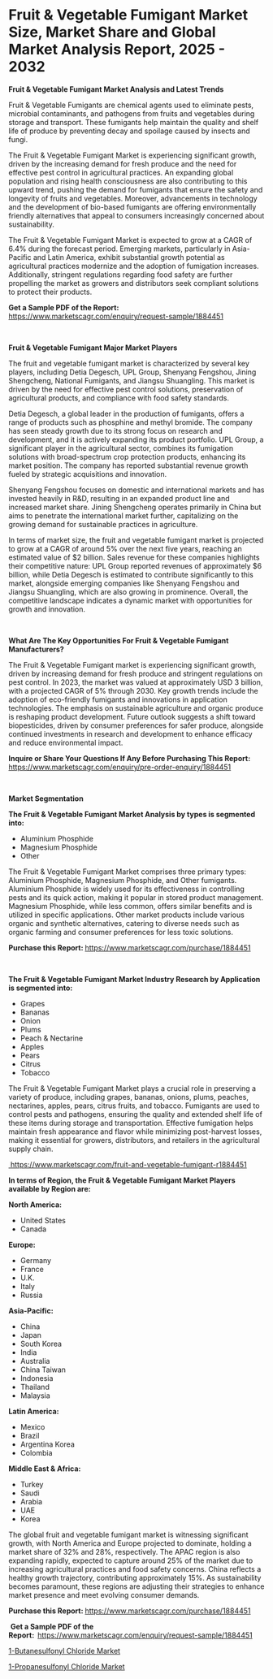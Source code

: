 <p><h1>Fruit & Vegetable Fumigant Market Size, Market Share and Global Market Analysis Report, 2025 - 2032</h1></p><p><strong>Fruit & Vegetable Fumigant Market Analysis and Latest Trends</strong></p>
<p><p>Fruit & Vegetable Fumigants are chemical agents used to eliminate pests, microbial contaminants, and pathogens from fruits and vegetables during storage and transport. These fumigants help maintain the quality and shelf life of produce by preventing decay and spoilage caused by insects and fungi. </p><p>The Fruit & Vegetable Fumigant Market is experiencing significant growth, driven by the increasing demand for fresh produce and the need for effective pest control in agricultural practices. An expanding global population and rising health consciousness are also contributing to this upward trend, pushing the demand for fumigants that ensure the safety and longevity of fruits and vegetables. Moreover, advancements in technology and the development of bio-based fumigants are offering environmentally friendly alternatives that appeal to consumers increasingly concerned about sustainability.</p><p>The Fruit & Vegetable Fumigant Market is expected to grow at a CAGR of 6.4% during the forecast period. Emerging markets, particularly in Asia-Pacific and Latin America, exhibit substantial growth potential as agricultural practices modernize and the adoption of fumigation increases. Additionally, stringent regulations regarding food safety are further propelling the market as growers and distributors seek compliant solutions to protect their products.</p></p>
<p><strong>Get a Sample PDF of the Report:&nbsp;</strong> <a href="https://www.marketscagr.com/enquiry/request-sample/1884451?utm_campaign=2110&utm_medium=2&utm_source=Github&utm_content=ia&utm_term=03042025&utm_id=fruit-vegetable-fumigant">https://www.marketscagr.com/enquiry/request-sample/1884451</a></p>
<p>&nbsp;</p>
<p><strong>Fruit & Vegetable Fumigant Major Market Players</strong></p>
<p><p>The fruit and vegetable fumigant market is characterized by several key players, including Detia Degesch, UPL Group, Shenyang Fengshou, Jining Shengcheng, National Fumigants, and Jiangsu Shuangling. This market is driven by the need for effective pest control solutions, preservation of agricultural products, and compliance with food safety standards.</p><p>Detia Degesch, a global leader in the production of fumigants, offers a range of products such as phosphine and methyl bromide. The company has seen steady growth due to its strong focus on research and development, and it is actively expanding its product portfolio. UPL Group, a significant player in the agricultural sector, combines its fumigation solutions with broad-spectrum crop protection products, enhancing its market position. The company has reported substantial revenue growth fueled by strategic acquisitions and innovation.</p><p>Shenyang Fengshou focuses on domestic and international markets and has invested heavily in R&D, resulting in an expanded product line and increased market share. Jining Shengcheng operates primarily in China but aims to penetrate the international market further, capitalizing on the growing demand for sustainable practices in agriculture.</p><p>In terms of market size, the fruit and vegetable fumigant market is projected to grow at a CAGR of around 5% over the next five years, reaching an estimated value of $2 billion. Sales revenue for these companies highlights their competitive nature: UPL Group reported revenues of approximately $6 billion, while Detia Degesch is estimated to contribute significantly to this market, alongside emerging companies like Shenyang Fengshou and Jiangsu Shuangling, which are also growing in prominence. Overall, the competitive landscape indicates a dynamic market with opportunities for growth and innovation.</p></p>
<p>&nbsp;</p>
<p><strong>What Are The Key Opportunities For Fruit & Vegetable Fumigant Manufacturers?</strong></p>
<p><p>The Fruit & Vegetable Fumigant market is experiencing significant growth, driven by increasing demand for fresh produce and stringent regulations on pest control. In 2023, the market was valued at approximately USD 3 billion, with a projected CAGR of 5% through 2030. Key growth trends include the adoption of eco-friendly fumigants and innovations in application technologies. The emphasis on sustainable agriculture and organic produce is reshaping product development. Future outlook suggests a shift toward biopesticides, driven by consumer preferences for safer produce, alongside continued investments in research and development to enhance efficacy and reduce environmental impact.</p></p>
<p><strong>Inquire or Share Your Questions If Any Before Purchasing This Report:</strong> <a href="https://www.marketscagr.com/enquiry/pre-order-enquiry/1884451?utm_campaign=2110&utm_medium=2&utm_source=Github&utm_content=ia&utm_term=03042025&utm_id=fruit-vegetable-fumigant">https://www.marketscagr.com/enquiry/pre-order-enquiry/1884451</a></p>
<p>&nbsp;</p>
<p><strong>Market Segmentation</strong></p>
<p><strong>The Fruit & Vegetable Fumigant Market Analysis by types is segmented into:</strong></p>
<p><ul><li>Aluminium Phosphide</li><li>Magnesium Phosphide</li><li>Other</li></ul></p>
<p><p>The Fruit & Vegetable Fumigant Market comprises three primary types: Aluminium Phosphide, Magnesium Phosphide, and Other fumigants. Aluminium Phosphide is widely used for its effectiveness in controlling pests and its quick action, making it popular in stored product management. Magnesium Phosphide, while less common, offers similar benefits and is utilized in specific applications. Other market products include various organic and synthetic alternatives, catering to diverse needs such as organic farming and consumer preferences for less toxic solutions.</p></p>
<p><strong>Purchase this Report:&nbsp;</strong><a href="https://www.marketscagr.com/purchase/1884451?utm_campaign=2110&utm_medium=2&utm_source=Github&utm_content=ia&utm_term=03042025&utm_id=fruit-vegetable-fumigant">https://www.marketscagr.com/purchase/1884451</a></p>
<p>&nbsp;</p>
<p><strong>The Fruit & Vegetable Fumigant Market Industry Research by Application is segmented into:</strong></p>
<p><ul><li>Grapes</li><li>Bananas</li><li>Onion</li><li>Plums</li><li>Peach & Nectarine</li><li>Apples</li><li>Pears</li><li>Citrus</li><li>Tobacco</li></ul></p>
<p><p>The Fruit & Vegetable Fumigant Market plays a crucial role in preserving a variety of produce, including grapes, bananas, onions, plums, peaches, nectarines, apples, pears, citrus fruits, and tobacco. Fumigants are used to control pests and pathogens, ensuring the quality and extended shelf life of these items during storage and transportation. Effective fumigation helps maintain fresh appearance and flavor while minimizing post-harvest losses, making it essential for growers, distributors, and retailers in the agricultural supply chain.</p></p>
<p><a href="https://www.marketscagr.com/fruit-and-vegetable-fumigant-r1884451?utm_campaign=2110&utm_medium=2&utm_source=Github&utm_content=ia&utm_term=03042025&utm_id=fruit-vegetable-fumigant">&nbsp;https://www.marketscagr.com/fruit-and-vegetable-fumigant-r1884451</a></p>
<p><strong>In terms of Region, the Fruit & Vegetable Fumigant Market Players available by Region are:</strong></p>
<p>
    <p> <strong> North America: </strong>
        <ul>
            <li>United States</li>
            <li>Canada</li>
        </ul>
        </p> 
    <p> <strong> Europe: </strong>
        <ul>
            <li>Germany</li>
            <li>France</li>
            <li>U.K.</li>
            <li>Italy</li>
            <li>Russia</li>
        </ul>
        </p> 
    <p> <strong> Asia-Pacific: </strong>
        <ul>
            <li>China</li>
            <li>Japan</li>
            <li>South Korea</li>
            <li>India</li>
            <li>Australia</li>
            <li>China Taiwan</li>
            <li>Indonesia</li>
            <li>Thailand</li>
            <li>Malaysia</li>
        </ul>
        </p> 
    <p> <strong> Latin America: </strong>
        <ul>
            <li>Mexico</li>
            <li>Brazil</li>
            <li>Argentina Korea</li>
            <li>Colombia</li>
        </ul>
        </p> 
    <p> <strong> Middle East & Africa: </strong>
        <ul>
            <li>Turkey</li>
            <li>Saudi</li>
            <li>Arabia</li>
            <li>UAE</li>
            <li>Korea</li>
        </ul>
    </p>
    </p>
<p><p>The global fruit and vegetable fumigant market is witnessing significant growth, with North America and Europe projected to dominate, holding a market share of 32% and 28%, respectively. The APAC region is also expanding rapidly, expected to capture around 25% of the market due to increasing agricultural practices and food safety concerns. China reflects a healthy growth trajectory, contributing approximately 15%. As sustainability becomes paramount, these regions are adjusting their strategies to enhance market presence and meet evolving consumer demands.</p></p>
<p><strong>Purchase this Report: </strong><a href="https://www.marketscagr.com/purchase/1884451?utm_campaign=2110&utm_medium=2&utm_source=Github&utm_content=ia&utm_term=03042025&utm_id=fruit-vegetable-fumigant">https://www.marketscagr.com/purchase/1884451</a></p>
<p>&nbsp;<strong>Get a Sample PDF of the Report:&nbsp;&nbsp;</strong><a href="https://www.marketscagr.com/enquiry/request-sample/1884451?utm_campaign=2110&utm_medium=2&utm_source=Github&utm_content=ia&utm_term=03042025&utm_id=fruit-vegetable-fumigant">https://www.marketscagr.com/enquiry/request-sample/1884451</a></p>
<p><strong></strong></p>
<p><p><a href="https://github.com/JakirUddin651/Market-Research-Report-List-2/blob/main/1-butanesulfonyl-chloride-market.md?utm_campaign=2110&utm_medium=2&utm_source=Github&utm_content=ia&utm_term=03042025&utm_id=fruit-vegetable-fumigant">1-Butanesulfonyl Chloride Market</a></p><p><a href="https://github.com/ashepherd82/Market-Research-Report-List-7/blob/main/1-propanesulfonyl-chloride-market.md?utm_campaign=2110&utm_medium=2&utm_source=Github&utm_content=ia&utm_term=03042025&utm_id=fruit-vegetable-fumigant">1-Propanesulfonyl Chloride Market</a></p></p>